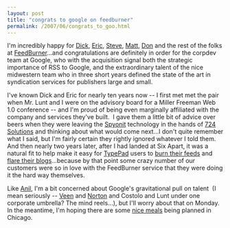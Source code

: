 ```yaml
---
layout: post
title: "congrats to google on feedburner"
permalink: /2007/06/congrats_to_goo.html
---
```


I'm incredibly happy for [Dick](http://www.burningdoor.com/askthewizard/), [Eric](http://www.burningdoor.com/eric/), [Steve](http://www.burningdoor.com/lineofsite/), [Matt](http://www.burningdoor.com/matt/), [Don](http://donloeb.com/) and the rest of the folks at [FeedBurner](http://www.feedburner.com/)...and congratulations are definitely in order for the corpdev team at Google, who with the acquisition signal both the strategic importance of RSS to Google, and the extraordinary talent of the nice midwestern team who in three short years defined the state of the art in syndication services for publishers large and small.

I've known Dick and Eric for nearly ten years now -- I first met met the pair when Mr. Lunt and I were on the advisory board for a Miller Freeman Web 1.0 conference -- and I'm proud of being even marginally affiliated with the company and services they've built.  I gave them a little bit of advice over beers when they were leaving the [Spyonit](http://www.theobvious.com/archive/1999/12/27.html) technology in the hands of [724 Solutions](http://724solutions.com/) and thinking about what would come next...I don't quite remember what I said, but I'm fairly certain they rightly ignored whatever I told them.  And then nearly two years later, after I had landed at Six Apart, it was a natural fit to help make it easy for [TypePad](http://www.typepad.com/) users to [burn their feeds](http://everything.typepad.com/blog/2006/06/connect_your_ty.html) and [flare their blogs](http://everything.typepad.com/blog/2006/06/get_some_flare_.html)...because by that point some crazy number of our customers were so in love with the FeedBurner service that they were doing it the hard way themselves.

Like [Anil](http://www.dashes.com/anil/2007/06/google-gets-its-third-verb.html), I'm a bit concerned about Google's gravitational pull on talent  (I mean seriously -- [Veen](http://www.veen.com/jeff/) and [Norton](http://heynorton.typepad.com/) and Costolo and Lunt under one corporate umbrella? The mind reels...), but I'll worry about that on Monday.  In the meantime, I'm hoping there are some [nice meals](http://www.alinea-restaurant.com/) being planned in Chicago.